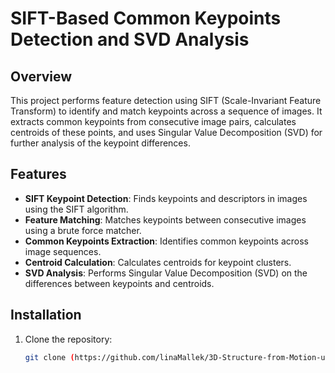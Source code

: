 # SIFT-Based Common Keypoints Detection and SVD Analysis

## Overview
This project performs feature detection using SIFT (Scale-Invariant Feature Transform) to identify and match keypoints across a sequence of images. It extracts common keypoints from consecutive image pairs, calculates centroids of these points, and uses Singular Value Decomposition (SVD) for further analysis of the keypoint differences.

## Features
- **SIFT Keypoint Detection**: Finds keypoints and descriptors in images using the SIFT algorithm.
- **Feature Matching**: Matches keypoints between consecutive images using a brute force matcher.
- **Common Keypoints Extraction**: Identifies common keypoints across image sequences.
- **Centroid Calculation**: Calculates centroids for keypoint clusters.
- **SVD Analysis**: Performs Singular Value Decomposition (SVD) on the differences between keypoints and centroids.

## Installation
1. Clone the repository:
   ```bash
   git clone (https://github.com/linaMallek/3D-Structure-from-Motion-using-SIFT-Keypoints.git)
